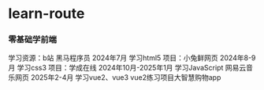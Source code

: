 # learn-route
### 零基础学前端
学习资源：b站 黑马程序员
2024年7月 学习html5 项目：小兔鲜网页
2024年8-9月 学习css3 项目：学成在线
2024年10月-2025年1月 学习JavaScript 网易云音乐网页
2025年2-4月 学习vue2、vue3 vue2练习项目大智慧购物app
